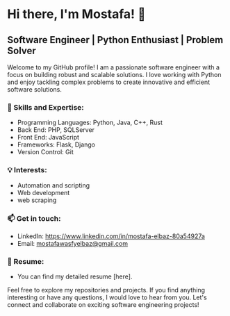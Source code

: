 # Hi there, I'm Mostafa! 👋
## Software Engineer | Python Enthusiast | Problem Solver

Welcome to my GitHub profile! I am a passionate software engineer with a focus on building robust and scalable solutions. I love working with Python and enjoy tackling complex problems to create innovative and efficient software solutions.

### 🚀 Skills and Expertise:
- Programming Languages: Python, Java, C++, Rust
- Back End: PHP, SQLServer
- Front End: JavaScript
- Frameworks: Flask, Django
- Version Control: Git

### 💡 Interests:
- Automation and scripting
- Web development
- web scraping

### 📫 Get in touch:
- LinkedIn: https://www.linkedin.com/in/mostafa-elbaz-80a54927a
- Email: mostafawasfyelbaz@gmail.com

### 📝 Resume:
- You can find my detailed resume [here].

Feel free to explore my repositories and projects. If you find anything interesting or have any questions, I would love to hear from you. Let's connect and collaborate on exciting software engineering projects!
